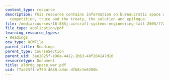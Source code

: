 ```yaml
---
content_type: resource
description: This resource contains information on bureaucratic space wars - confidence,
  competition, truce and the treaty, the solution and epilogue.
file: /media/courses/16-885j-aircraft-systems-engineering-fall-2005/f7ae23f1e7594688ad4cdfb8c1e6200b_aldrdg_space_war.pdf
file_type: application/pdf
learning_resource_types:
- Readings
ocw_type: OCWFile
parent_title: Readings
parent_type: CourseSection
parent_uid: 3ae2825f-e96a-4412-1b63-48f204147d10
resourcetype: Document
title: aldrdg_space_war.pdf
uid: f7ae23f1-e759-4688-ad4c-dfb8c1e6200b
---
```

